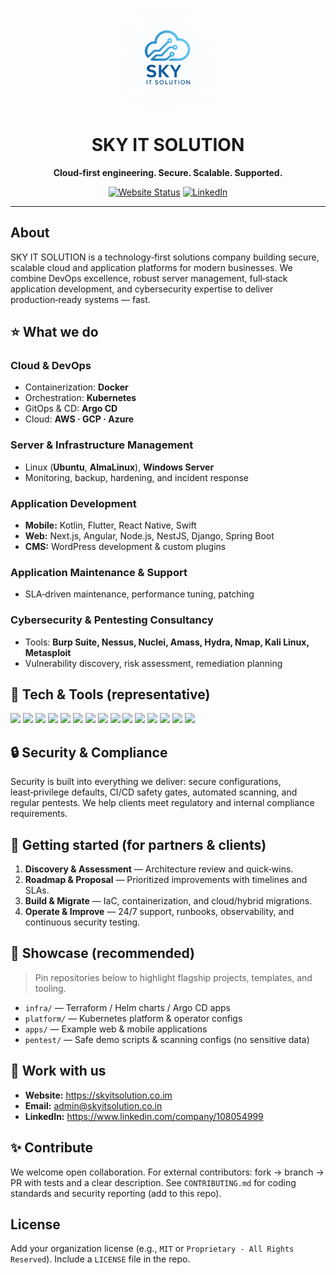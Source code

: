 <!-- Organization Profile README for SKY IT SOLUTION -->
<p align="center">
  <img src="./assets/logo.png" width="160" alt="SKY IT SOLUTION logo" />
</p>

<h1 align="center">SKY IT SOLUTION</h1>
<p align="center"><strong>Cloud‑first engineering. Secure. Scalable. Supported.</strong></p>

<p align="center">
  <a href="https://skyitsolution.co.in"><img alt="Website Status" src="https://img.shields.io/website?url=https%3A%2F%2Fskyitsolution.co.in"></a>
  <a href="https://www.linkedin.com/company/108054999"><img alt="LinkedIn" src="https://img.shields.io/badge/LinkedIn-SKY--IT--SOLUTION-blue?logo=linkedin"></a>
</p>

---

## About
SKY IT SOLUTION is a technology‑first solutions company building secure, scalable cloud and application platforms for modern businesses. We combine DevOps excellence, robust server management, full‑stack application development, and cybersecurity expertise to deliver production‑ready systems — fast.

## ⭐ What we do

### Cloud & DevOps
- Containerization: **Docker**
- Orchestration: **Kubernetes**
- GitOps & CD: **Argo CD**
- Cloud: **AWS · GCP · Azure**

### Server & Infrastructure Management
- Linux (**Ubuntu**, **AlmaLinux**), **Windows Server**
- Monitoring, backup, hardening, and incident response

### Application Development
- **Mobile:** Kotlin, Flutter, React Native, Swift
- **Web:** Next.js, Angular, Node.js, NestJS, Django, Spring Boot
- **CMS:** WordPress development & custom plugins

### Application Maintenance & Support
- SLA‑driven maintenance, performance tuning, patching

### Cybersecurity & Pentesting Consultancy
- Tools: **Burp Suite, Nessus, Nuclei, Amass, Hydra, Nmap, Kali Linux, Metasploit**
- Vulnerability discovery, risk assessment, remediation planning

## 🧰 Tech & Tools (representative)
<p>
<img src="https://cdn.jsdelivr.net/gh/devicons/devicon/icons/docker/docker-original.svg" width="40"/>
<img src="https://cdn.jsdelivr.net/gh/devicons/devicon/icons/kubernetes/kubernetes-plain.svg" width="40"/>
<img src="https://cdn.jsdelivr.net/gh/devicons/devicon@latest/icons/amazonwebservices/amazonwebservices-original-wordmark.svg" width="40"/>
<img src="https://cdn.jsdelivr.net/gh/devicons/devicon/icons/googlecloud/googlecloud-original.svg" width="40"/>
<img src="https://cdn.jsdelivr.net/gh/devicons/devicon/icons/azure/azure-original.svg" width="40"/>
<img src="https://cdn.jsdelivr.net/gh/devicons/devicon/icons/ubuntu/ubuntu-plain.svg" width="40"/>
<img src="https://cdn.jsdelivr.net/gh/devicons/devicon/icons/nextjs/nextjs-original.svg" width="40"/>
<img src="https://cdn.jsdelivr.net/gh/devicons/devicon/icons/react/react-original.svg" width="40"/>
<img src="https://cdn.jsdelivr.net/gh/devicons/devicon/icons/nodejs/nodejs-original.svg" width="40"/>
<img src="https://cdn.jsdelivr.net/gh/devicons/devicon/icons/spring/spring-original.svg" width="40"/>
<img src="https://cdn.jsdelivr.net/gh/devicons/devicon/icons/django/django-plain.svg" width="40"/>
<img src="https://cdn.jsdelivr.net/gh/devicons/devicon/icons/flutter/flutter-original.svg" width="40"/>
<img src="https://cdn.jsdelivr.net/gh/devicons/devicon/icons/kotlin/kotlin-original.svg" width="40"/>
<img src="https://cdn.jsdelivr.net/gh/devicons/devicon/icons/swift/swift-original.svg" width="40"/>
<img src="https://cdn.jsdelivr.net/gh/devicons/devicon/icons/wordpress/wordpress-plain.svg" width="40"/>
</p>


## 🔒 Security & Compliance
Security is built into everything we deliver: secure configurations, least‑privilege defaults, CI/CD safety gates, automated scanning, and regular pentests. We help clients meet regulatory and internal compliance requirements.

## 🚀 Getting started (for partners & clients)
1. **Discovery & Assessment** — Architecture review and quick‑wins.
2. **Roadmap & Proposal** — Prioritized improvements with timelines and SLAs.
3. **Build & Migrate** — IaC, containerization, and cloud/hybrid migrations.
4. **Operate & Improve** — 24/7 support, runbooks, observability, and continuous security testing.

## 📂 Showcase (recommended)
> Pin repositories below to highlight flagship projects, templates, and tooling.
- `infra/` — Terraform / Helm charts / Argo CD apps  
- `platform/` — Kubernetes platform & operator configs  
- `apps/` — Example web & mobile applications  
- `pentest/` — Safe demo scripts & scanning configs (no sensitive data)

## 🤝 Work with us
- **Website:** https://skyitsolution.co.im  
- **Email:** admin@skyitsolution.co.in  
- **LinkedIn:** https://www.linkedin.com/company/108054999

## ✨ Contribute
We welcome open collaboration. For external contributors: fork → branch → PR with tests and a clear description. See `CONTRIBUTING.md` for coding standards and security reporting (add to this repo).

## License
Add your organization license (e.g., `MIT` or `Proprietary - All Rights Reserved`). Include a `LICENSE` file in the repo.
